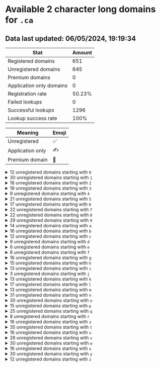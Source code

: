 # Available 2 character long domains for `.ca`

## Data last updated: 06/05/2024, 19:19:34

|Stat|Amount|
|--|--|
|Registered domains|651|
|Unregistered domains|645|
|Premium domains|0|
|Application only domains|0|
|Registration rate|50.23%|
|Failed lookups|0|
|Successful lookups|1296|
|Lookup success rate|100%|


|Meaning|Emoji|
|--|--|
|Unregistered|:white_check_mark:|
|Application only|:writing_hand:|
|Premium domain|:gem:|

<details>
<summary>12 unregistered domains starting with <bold><code>0</code></bold></summary>

|Type|Domain|
|--|--|
|:white_check_mark:|`00.ca`|
|:white_check_mark:|`02.ca`|
|:white_check_mark:|`03.ca`|
|:white_check_mark:|`04.ca`|
|:white_check_mark:|`05.ca`|
|:white_check_mark:|`07.ca`|
|:white_check_mark:|`08.ca`|
|:white_check_mark:|`09.ca`|
|:white_check_mark:|`0p.ca`|
|:white_check_mark:|`0u.ca`|
|:white_check_mark:|`0v.ca`|
|:white_check_mark:|`0x.ca`|
</details>
<details>
<summary>30 unregistered domains starting with <bold><code>1</code></bold></summary>

|Type|Domain|
|--|--|
|:white_check_mark:|`10.ca`|
|:white_check_mark:|`11.ca`|
|:white_check_mark:|`12.ca`|
|:white_check_mark:|`13.ca`|
|:white_check_mark:|`14.ca`|
|:white_check_mark:|`15.ca`|
|:white_check_mark:|`16.ca`|
|:white_check_mark:|`17.ca`|
|:white_check_mark:|`18.ca`|
|:white_check_mark:|`19.ca`|
|:white_check_mark:|`1a.ca`|
|:white_check_mark:|`1c.ca`|
|:white_check_mark:|`1e.ca`|
|:white_check_mark:|`1f.ca`|
|:white_check_mark:|`1h.ca`|
|:white_check_mark:|`1l.ca`|
|:white_check_mark:|`1m.ca`|
|:white_check_mark:|`1n.ca`|
|:white_check_mark:|`1o.ca`|
|:white_check_mark:|`1p.ca`|
|:white_check_mark:|`1q.ca`|
|:white_check_mark:|`1r.ca`|
|:white_check_mark:|`1s.ca`|
|:white_check_mark:|`1t.ca`|
|:white_check_mark:|`1u.ca`|
|:white_check_mark:|`1v.ca`|
|:white_check_mark:|`1w.ca`|
|:white_check_mark:|`1x.ca`|
|:white_check_mark:|`1y.ca`|
|:white_check_mark:|`1z.ca`|
</details>
<details>
<summary>18 unregistered domains starting with <bold><code>2</code></bold></summary>

|Type|Domain|
|--|--|
|:white_check_mark:|`20.ca`|
|:white_check_mark:|`21.ca`|
|:white_check_mark:|`22.ca`|
|:white_check_mark:|`23.ca`|
|:white_check_mark:|`26.ca`|
|:white_check_mark:|`28.ca`|
|:white_check_mark:|`29.ca`|
|:white_check_mark:|`2a.ca`|
|:white_check_mark:|`2b.ca`|
|:white_check_mark:|`2c.ca`|
|:white_check_mark:|`2d.ca`|
|:white_check_mark:|`2e.ca`|
|:white_check_mark:|`2g.ca`|
|:white_check_mark:|`2i.ca`|
|:white_check_mark:|`2r.ca`|
|:white_check_mark:|`2w.ca`|
|:white_check_mark:|`2y.ca`|
|:white_check_mark:|`2z.ca`|
</details>
<details>
<summary>18 unregistered domains starting with <bold><code>3</code></bold></summary>

|Type|Domain|
|--|--|
|:white_check_mark:|`30.ca`|
|:white_check_mark:|`33.ca`|
|:white_check_mark:|`34.ca`|
|:white_check_mark:|`36.ca`|
|:white_check_mark:|`38.ca`|
|:white_check_mark:|`39.ca`|
|:white_check_mark:|`3c.ca`|
|:white_check_mark:|`3d.ca`|
|:white_check_mark:|`3f.ca`|
|:white_check_mark:|`3p.ca`|
|:white_check_mark:|`3r.ca`|
|:white_check_mark:|`3t.ca`|
|:white_check_mark:|`3u.ca`|
|:white_check_mark:|`3v.ca`|
|:white_check_mark:|`3w.ca`|
|:white_check_mark:|`3x.ca`|
|:white_check_mark:|`3y.ca`|
|:white_check_mark:|`3z.ca`|
</details>
<details>
<summary>9 unregistered domains starting with <bold><code>4</code></bold></summary>

|Type|Domain|
|--|--|
|:white_check_mark:|`41.ca`|
|:white_check_mark:|`44.ca`|
|:white_check_mark:|`45.ca`|
|:white_check_mark:|`4c.ca`|
|:white_check_mark:|`4h.ca`|
|:white_check_mark:|`4j.ca`|
|:white_check_mark:|`4l.ca`|
|:white_check_mark:|`4n.ca`|
|:white_check_mark:|`4t.ca`|
</details>
<details>
<summary>21 unregistered domains starting with <bold><code>5</code></bold></summary>

|Type|Domain|
|--|--|
|:white_check_mark:|`52.ca`|
|:white_check_mark:|`54.ca`|
|:white_check_mark:|`55.ca`|
|:white_check_mark:|`57.ca`|
|:white_check_mark:|`58.ca`|
|:white_check_mark:|`59.ca`|
|:white_check_mark:|`5b.ca`|
|:white_check_mark:|`5c.ca`|
|:white_check_mark:|`5d.ca`|
|:white_check_mark:|`5e.ca`|
|:white_check_mark:|`5f.ca`|
|:white_check_mark:|`5g.ca`|
|:white_check_mark:|`5h.ca`|
|:white_check_mark:|`5k.ca`|
|:white_check_mark:|`5m.ca`|
|:white_check_mark:|`5q.ca`|
|:white_check_mark:|`5t.ca`|
|:white_check_mark:|`5u.ca`|
|:white_check_mark:|`5v.ca`|
|:white_check_mark:|`5x.ca`|
|:white_check_mark:|`5y.ca`|
</details>
<details>
<summary>17 unregistered domains starting with <bold><code>6</code></bold></summary>

|Type|Domain|
|--|--|
|:white_check_mark:|`65.ca`|
|:white_check_mark:|`66.ca`|
|:white_check_mark:|`6a.ca`|
|:white_check_mark:|`6b.ca`|
|:white_check_mark:|`6c.ca`|
|:white_check_mark:|`6f.ca`|
|:white_check_mark:|`6g.ca`|
|:white_check_mark:|`6h.ca`|
|:white_check_mark:|`6i.ca`|
|:white_check_mark:|`6j.ca`|
|:white_check_mark:|`6m.ca`|
|:white_check_mark:|`6n.ca`|
|:white_check_mark:|`6r.ca`|
|:white_check_mark:|`6s.ca`|
|:white_check_mark:|`6t.ca`|
|:white_check_mark:|`6x.ca`|
|:white_check_mark:|`6z.ca`|
</details>
<details>
<summary>22 unregistered domains starting with <bold><code>7</code></bold></summary>

|Type|Domain|
|--|--|
|:white_check_mark:|`71.ca`|
|:white_check_mark:|`72.ca`|
|:white_check_mark:|`73.ca`|
|:white_check_mark:|`77.ca`|
|:white_check_mark:|`79.ca`|
|:white_check_mark:|`7a.ca`|
|:white_check_mark:|`7b.ca`|
|:white_check_mark:|`7c.ca`|
|:white_check_mark:|`7d.ca`|
|:white_check_mark:|`7e.ca`|
|:white_check_mark:|`7f.ca`|
|:white_check_mark:|`7g.ca`|
|:white_check_mark:|`7h.ca`|
|:white_check_mark:|`7i.ca`|
|:white_check_mark:|`7l.ca`|
|:white_check_mark:|`7o.ca`|
|:white_check_mark:|`7r.ca`|
|:white_check_mark:|`7s.ca`|
|:white_check_mark:|`7t.ca`|
|:white_check_mark:|`7w.ca`|
|:white_check_mark:|`7x.ca`|
|:white_check_mark:|`7y.ca`|
</details>
<details>
<summary>22 unregistered domains starting with <bold><code>8</code></bold></summary>

|Type|Domain|
|--|--|
|:white_check_mark:|`81.ca`|
|:white_check_mark:|`82.ca`|
|:white_check_mark:|`84.ca`|
|:white_check_mark:|`85.ca`|
|:white_check_mark:|`86.ca`|
|:white_check_mark:|`87.ca`|
|:white_check_mark:|`88.ca`|
|:white_check_mark:|`89.ca`|
|:white_check_mark:|`8a.ca`|
|:white_check_mark:|`8c.ca`|
|:white_check_mark:|`8e.ca`|
|:white_check_mark:|`8f.ca`|
|:white_check_mark:|`8g.ca`|
|:white_check_mark:|`8h.ca`|
|:white_check_mark:|`8m.ca`|
|:white_check_mark:|`8n.ca`|
|:white_check_mark:|`8o.ca`|
|:white_check_mark:|`8p.ca`|
|:white_check_mark:|`8q.ca`|
|:white_check_mark:|`8r.ca`|
|:white_check_mark:|`8s.ca`|
|:white_check_mark:|`8y.ca`|
</details>
<details>
<summary>29 unregistered domains starting with <bold><code>9</code></bold></summary>

|Type|Domain|
|--|--|
|:white_check_mark:|`90.ca`|
|:white_check_mark:|`91.ca`|
|:white_check_mark:|`92.ca`|
|:white_check_mark:|`93.ca`|
|:white_check_mark:|`94.ca`|
|:white_check_mark:|`95.ca`|
|:white_check_mark:|`96.ca`|
|:white_check_mark:|`97.ca`|
|:white_check_mark:|`98.ca`|
|:white_check_mark:|`99.ca`|
|:white_check_mark:|`9a.ca`|
|:white_check_mark:|`9b.ca`|
|:white_check_mark:|`9c.ca`|
|:white_check_mark:|`9d.ca`|
|:white_check_mark:|`9g.ca`|
|:white_check_mark:|`9h.ca`|
|:white_check_mark:|`9j.ca`|
|:white_check_mark:|`9l.ca`|
|:white_check_mark:|`9n.ca`|
|:white_check_mark:|`9q.ca`|
|:white_check_mark:|`9r.ca`|
|:white_check_mark:|`9s.ca`|
|:white_check_mark:|`9t.ca`|
|:white_check_mark:|`9u.ca`|
|:white_check_mark:|`9v.ca`|
|:white_check_mark:|`9w.ca`|
|:white_check_mark:|`9x.ca`|
|:white_check_mark:|`9y.ca`|
|:white_check_mark:|`9z.ca`|
</details>
<details>
<summary>14 unregistered domains starting with <bold><code>a</code></bold></summary>

|Type|Domain|
|--|--|
|:white_check_mark:|`ab.ca`|
|:white_check_mark:|`af.ca`|
|:white_check_mark:|`ai.ca`|
|:white_check_mark:|`ak.ca`|
|:white_check_mark:|`al.ca`|
|:white_check_mark:|`am.ca`|
|:white_check_mark:|`an.ca`|
|:white_check_mark:|`ao.ca`|
|:white_check_mark:|`ap.ca`|
|:white_check_mark:|`aq.ca`|
|:white_check_mark:|`ar.ca`|
|:white_check_mark:|`as.ca`|
|:white_check_mark:|`ax.ca`|
|:white_check_mark:|`ay.ca`|
</details>
<details>
<summary>16 unregistered domains starting with <bold><code>b</code></bold></summary>

|Type|Domain|
|--|--|
|:white_check_mark:|`b0.ca`|
|:white_check_mark:|`b1.ca`|
|:white_check_mark:|`b2.ca`|
|:white_check_mark:|`b3.ca`|
|:white_check_mark:|`b4.ca`|
|:white_check_mark:|`bc.ca`|
|:white_check_mark:|`be.ca`|
|:white_check_mark:|`bh.ca`|
|:white_check_mark:|`bn.ca`|
|:white_check_mark:|`bp.ca`|
|:white_check_mark:|`bs.ca`|
|:white_check_mark:|`bt.ca`|
|:white_check_mark:|`bu.ca`|
|:white_check_mark:|`bv.ca`|
|:white_check_mark:|`by.ca`|
|:white_check_mark:|`bz.ca`|
</details>
<details>
<summary>12 unregistered domains starting with <bold><code>c</code></bold></summary>

|Type|Domain|
|--|--|
|:white_check_mark:|`ca.ca`|
|:white_check_mark:|`cb.ca`|
|:white_check_mark:|`ch.ca`|
|:white_check_mark:|`cj.ca`|
|:white_check_mark:|`co.ca`|
|:white_check_mark:|`cq.ca`|
|:white_check_mark:|`cr.ca`|
|:white_check_mark:|`ct.ca`|
|:white_check_mark:|`cu.ca`|
|:white_check_mark:|`cv.ca`|
|:white_check_mark:|`cw.ca`|
|:white_check_mark:|`cz.ca`|
</details>
<details>
<summary>9 unregistered domains starting with <bold><code>d</code></bold></summary>

|Type|Domain|
|--|--|
|:white_check_mark:|`d0.ca`|
|:white_check_mark:|`d3.ca`|
|:white_check_mark:|`d6.ca`|
|:white_check_mark:|`d7.ca`|
|:white_check_mark:|`d8.ca`|
|:white_check_mark:|`d9.ca`|
|:white_check_mark:|`da.ca`|
|:white_check_mark:|`dm.ca`|
|:white_check_mark:|`do.ca`|
</details>
<details>
<summary>6 unregistered domains starting with <bold><code>e</code></bold></summary>

|Type|Domain|
|--|--|
|:white_check_mark:|`e5.ca`|
|:white_check_mark:|`eb.ca`|
|:white_check_mark:|`ec.ca`|
|:white_check_mark:|`ep.ca`|
|:white_check_mark:|`eq.ca`|
|:white_check_mark:|`es.ca`|
</details>
<details>
<summary>8 unregistered domains starting with <bold><code>f</code></bold></summary>

|Type|Domain|
|--|--|
|:white_check_mark:|`f1.ca`|
|:white_check_mark:|`f3.ca`|
|:white_check_mark:|`f6.ca`|
|:white_check_mark:|`f8.ca`|
|:white_check_mark:|`fd.ca`|
|:white_check_mark:|`fp.ca`|
|:white_check_mark:|`fw.ca`|
|:white_check_mark:|`fy.ca`|
</details>
<details>
<summary>16 unregistered domains starting with <bold><code>g</code></bold></summary>

|Type|Domain|
|--|--|
|:white_check_mark:|`g1.ca`|
|:white_check_mark:|`g5.ca`|
|:white_check_mark:|`g6.ca`|
|:white_check_mark:|`g8.ca`|
|:white_check_mark:|`g9.ca`|
|:white_check_mark:|`gb.ca`|
|:white_check_mark:|`gg.ca`|
|:white_check_mark:|`gi.ca`|
|:white_check_mark:|`gn.ca`|
|:white_check_mark:|`go.ca`|
|:white_check_mark:|`gq.ca`|
|:white_check_mark:|`gs.ca`|
|:white_check_mark:|`gt.ca`|
|:white_check_mark:|`gv.ca`|
|:white_check_mark:|`gy.ca`|
|:white_check_mark:|`gz.ca`|
</details>
<details>
<summary>15 unregistered domains starting with <bold><code>h</code></bold></summary>

|Type|Domain|
|--|--|
|:white_check_mark:|`h2.ca`|
|:white_check_mark:|`h9.ca`|
|:white_check_mark:|`ha.ca`|
|:white_check_mark:|`hb.ca`|
|:white_check_mark:|`hd.ca`|
|:white_check_mark:|`he.ca`|
|:white_check_mark:|`hf.ca`|
|:white_check_mark:|`hj.ca`|
|:white_check_mark:|`hk.ca`|
|:white_check_mark:|`hm.ca`|
|:white_check_mark:|`hp.ca`|
|:white_check_mark:|`hq.ca`|
|:white_check_mark:|`ht.ca`|
|:white_check_mark:|`hw.ca`|
|:white_check_mark:|`hx.ca`|
</details>
<details>
<summary>13 unregistered domains starting with <bold><code>i</code></bold></summary>

|Type|Domain|
|--|--|
|:white_check_mark:|`ic.ca`|
|:white_check_mark:|`ig.ca`|
|:white_check_mark:|`ij.ca`|
|:white_check_mark:|`il.ca`|
|:white_check_mark:|`im.ca`|
|:white_check_mark:|`io.ca`|
|:white_check_mark:|`ip.ca`|
|:white_check_mark:|`iq.ca`|
|:white_check_mark:|`ir.ca`|
|:white_check_mark:|`iv.ca`|
|:white_check_mark:|`iw.ca`|
|:white_check_mark:|`ix.ca`|
|:white_check_mark:|`iy.ca`|
</details>
<details>
<summary>3 unregistered domains starting with <bold><code>j</code></bold></summary>

|Type|Domain|
|--|--|
|:white_check_mark:|`jj.ca`|
|:white_check_mark:|`jo.ca`|
|:white_check_mark:|`jp.ca`|
</details>
<details>
<summary>13 unregistered domains starting with <bold><code>k</code></bold></summary>

|Type|Domain|
|--|--|
|:white_check_mark:|`k4.ca`|
|:white_check_mark:|`k5.ca`|
|:white_check_mark:|`k6.ca`|
|:white_check_mark:|`ke.ca`|
|:white_check_mark:|`kf.ca`|
|:white_check_mark:|`kg.ca`|
|:white_check_mark:|`kj.ca`|
|:white_check_mark:|`kn.ca`|
|:white_check_mark:|`kp.ca`|
|:white_check_mark:|`kr.ca`|
|:white_check_mark:|`kt.ca`|
|:white_check_mark:|`ku.ca`|
|:white_check_mark:|`kz.ca`|
</details>
<details>
<summary>17 unregistered domains starting with <bold><code>l</code></bold></summary>

|Type|Domain|
|--|--|
|:white_check_mark:|`l0.ca`|
|:white_check_mark:|`l4.ca`|
|:white_check_mark:|`l5.ca`|
|:white_check_mark:|`l9.ca`|
|:white_check_mark:|`la.ca`|
|:white_check_mark:|`ld.ca`|
|:white_check_mark:|`lh.ca`|
|:white_check_mark:|`lk.ca`|
|:white_check_mark:|`ln.ca`|
|:white_check_mark:|`lo.ca`|
|:white_check_mark:|`lp.ca`|
|:white_check_mark:|`lq.ca`|
|:white_check_mark:|`lr.ca`|
|:white_check_mark:|`lu.ca`|
|:white_check_mark:|`lw.ca`|
|:white_check_mark:|`lx.ca`|
|:white_check_mark:|`ly.ca`|
</details>
<details>
<summary>13 unregistered domains starting with <bold><code>m</code></bold></summary>

|Type|Domain|
|--|--|
|:white_check_mark:|`m1.ca`|
|:white_check_mark:|`m2.ca`|
|:white_check_mark:|`m6.ca`|
|:white_check_mark:|`m7.ca`|
|:white_check_mark:|`m9.ca`|
|:white_check_mark:|`ma.ca`|
|:white_check_mark:|`mb.ca`|
|:white_check_mark:|`md.ca`|
|:white_check_mark:|`mf.ca`|
|:white_check_mark:|`mg.ca`|
|:white_check_mark:|`mn.ca`|
|:white_check_mark:|`mp.ca`|
|:white_check_mark:|`mx.ca`|
</details>
<details>
<summary>31 unregistered domains starting with <bold><code>n</code></bold></summary>

|Type|Domain|
|--|--|
|:white_check_mark:|`n0.ca`|
|:white_check_mark:|`n1.ca`|
|:white_check_mark:|`n2.ca`|
|:white_check_mark:|`n3.ca`|
|:white_check_mark:|`n4.ca`|
|:white_check_mark:|`n5.ca`|
|:white_check_mark:|`n6.ca`|
|:white_check_mark:|`n7.ca`|
|:white_check_mark:|`n8.ca`|
|:white_check_mark:|`n9.ca`|
|:white_check_mark:|`nb.ca`|
|:white_check_mark:|`nd.ca`|
|:white_check_mark:|`ne.ca`|
|:white_check_mark:|`nf.ca`|
|:white_check_mark:|`ng.ca`|
|:white_check_mark:|`nh.ca`|
|:white_check_mark:|`nl.ca`|
|:white_check_mark:|`nm.ca`|
|:white_check_mark:|`nn.ca`|
|:white_check_mark:|`no.ca`|
|:white_check_mark:|`np.ca`|
|:white_check_mark:|`nq.ca`|
|:white_check_mark:|`nr.ca`|
|:white_check_mark:|`ns.ca`|
|:white_check_mark:|`nt.ca`|
|:white_check_mark:|`nu.ca`|
|:white_check_mark:|`nv.ca`|
|:white_check_mark:|`nw.ca`|
|:white_check_mark:|`nx.ca`|
|:white_check_mark:|`ny.ca`|
|:white_check_mark:|`nz.ca`|
</details>
<details>
<summary>30 unregistered domains starting with <bold><code>o</code></bold></summary>

|Type|Domain|
|--|--|
|:white_check_mark:|`o0.ca`|
|:white_check_mark:|`o1.ca`|
|:white_check_mark:|`o2.ca`|
|:white_check_mark:|`o3.ca`|
|:white_check_mark:|`o4.ca`|
|:white_check_mark:|`o5.ca`|
|:white_check_mark:|`o7.ca`|
|:white_check_mark:|`oa.ca`|
|:white_check_mark:|`ob.ca`|
|:white_check_mark:|`oc.ca`|
|:white_check_mark:|`od.ca`|
|:white_check_mark:|`oe.ca`|
|:white_check_mark:|`of.ca`|
|:white_check_mark:|`og.ca`|
|:white_check_mark:|`oh.ca`|
|:white_check_mark:|`oi.ca`|
|:white_check_mark:|`oj.ca`|
|:white_check_mark:|`on.ca`|
|:white_check_mark:|`oo.ca`|
|:white_check_mark:|`op.ca`|
|:white_check_mark:|`oq.ca`|
|:white_check_mark:|`or.ca`|
|:white_check_mark:|`os.ca`|
|:white_check_mark:|`ot.ca`|
|:white_check_mark:|`ou.ca`|
|:white_check_mark:|`ov.ca`|
|:white_check_mark:|`ow.ca`|
|:white_check_mark:|`ox.ca`|
|:white_check_mark:|`oy.ca`|
|:white_check_mark:|`oz.ca`|
</details>
<details>
<summary>15 unregistered domains starting with <bold><code>p</code></bold></summary>

|Type|Domain|
|--|--|
|:white_check_mark:|`p0.ca`|
|:white_check_mark:|`p1.ca`|
|:white_check_mark:|`p3.ca`|
|:white_check_mark:|`p5.ca`|
|:white_check_mark:|`p6.ca`|
|:white_check_mark:|`p7.ca`|
|:white_check_mark:|`p8.ca`|
|:white_check_mark:|`p9.ca`|
|:white_check_mark:|`pc.ca`|
|:white_check_mark:|`pe.ca`|
|:white_check_mark:|`pg.ca`|
|:white_check_mark:|`pi.ca`|
|:white_check_mark:|`pm.ca`|
|:white_check_mark:|`ps.ca`|
|:white_check_mark:|`pw.ca`|
</details>
<details>
<summary>25 unregistered domains starting with <bold><code>q</code></bold></summary>

|Type|Domain|
|--|--|
|:white_check_mark:|`q0.ca`|
|:white_check_mark:|`q1.ca`|
|:white_check_mark:|`q2.ca`|
|:white_check_mark:|`q3.ca`|
|:white_check_mark:|`q5.ca`|
|:white_check_mark:|`q6.ca`|
|:white_check_mark:|`q8.ca`|
|:white_check_mark:|`q9.ca`|
|:white_check_mark:|`qa.ca`|
|:white_check_mark:|`qb.ca`|
|:white_check_mark:|`qc.ca`|
|:white_check_mark:|`qd.ca`|
|:white_check_mark:|`qe.ca`|
|:white_check_mark:|`qf.ca`|
|:white_check_mark:|`qg.ca`|
|:white_check_mark:|`qh.ca`|
|:white_check_mark:|`qi.ca`|
|:white_check_mark:|`qj.ca`|
|:white_check_mark:|`qk.ca`|
|:white_check_mark:|`qm.ca`|
|:white_check_mark:|`qt.ca`|
|:white_check_mark:|`qu.ca`|
|:white_check_mark:|`qv.ca`|
|:white_check_mark:|`qx.ca`|
|:white_check_mark:|`qz.ca`|
</details>
<details>
<summary>8 unregistered domains starting with <bold><code>r</code></bold></summary>

|Type|Domain|
|--|--|
|:white_check_mark:|`r2.ca`|
|:white_check_mark:|`r4.ca`|
|:white_check_mark:|`rb.ca`|
|:white_check_mark:|`re.ca`|
|:white_check_mark:|`rg.ca`|
|:white_check_mark:|`rh.ca`|
|:white_check_mark:|`ri.ca`|
|:white_check_mark:|`rj.ca`|
</details>
<details>
<summary>16 unregistered domains starting with <bold><code>s</code></bold></summary>

|Type|Domain|
|--|--|
|:white_check_mark:|`s1.ca`|
|:white_check_mark:|`s2.ca`|
|:white_check_mark:|`s3.ca`|
|:white_check_mark:|`s4.ca`|
|:white_check_mark:|`s6.ca`|
|:white_check_mark:|`s7.ca`|
|:white_check_mark:|`s9.ca`|
|:white_check_mark:|`sc.ca`|
|:white_check_mark:|`sd.ca`|
|:white_check_mark:|`se.ca`|
|:white_check_mark:|`sf.ca`|
|:white_check_mark:|`sg.ca`|
|:white_check_mark:|`sk.ca`|
|:white_check_mark:|`sl.ca`|
|:white_check_mark:|`sx.ca`|
|:white_check_mark:|`sz.ca`|
</details>
<details>
<summary>35 unregistered domains starting with <bold><code>t</code></bold></summary>

|Type|Domain|
|--|--|
|:white_check_mark:|`t0.ca`|
|:white_check_mark:|`t1.ca`|
|:white_check_mark:|`t2.ca`|
|:white_check_mark:|`t3.ca`|
|:white_check_mark:|`t4.ca`|
|:white_check_mark:|`t5.ca`|
|:white_check_mark:|`t6.ca`|
|:white_check_mark:|`t7.ca`|
|:white_check_mark:|`t8.ca`|
|:white_check_mark:|`t9.ca`|
|:white_check_mark:|`tb.ca`|
|:white_check_mark:|`tc.ca`|
|:white_check_mark:|`td.ca`|
|:white_check_mark:|`te.ca`|
|:white_check_mark:|`tf.ca`|
|:white_check_mark:|`tg.ca`|
|:white_check_mark:|`th.ca`|
|:white_check_mark:|`ti.ca`|
|:white_check_mark:|`tj.ca`|
|:white_check_mark:|`tk.ca`|
|:white_check_mark:|`tl.ca`|
|:white_check_mark:|`tm.ca`|
|:white_check_mark:|`tn.ca`|
|:white_check_mark:|`to.ca`|
|:white_check_mark:|`tp.ca`|
|:white_check_mark:|`tq.ca`|
|:white_check_mark:|`tr.ca`|
|:white_check_mark:|`ts.ca`|
|:white_check_mark:|`tt.ca`|
|:white_check_mark:|`tu.ca`|
|:white_check_mark:|`tv.ca`|
|:white_check_mark:|`tw.ca`|
|:white_check_mark:|`tx.ca`|
|:white_check_mark:|`ty.ca`|
|:white_check_mark:|`tz.ca`|
</details>
<details>
<summary>16 unregistered domains starting with <bold><code>u</code></bold></summary>

|Type|Domain|
|--|--|
|:white_check_mark:|`ua.ca`|
|:white_check_mark:|`ub.ca`|
|:white_check_mark:|`uc.ca`|
|:white_check_mark:|`ud.ca`|
|:white_check_mark:|`ue.ca`|
|:white_check_mark:|`uf.ca`|
|:white_check_mark:|`ug.ca`|
|:white_check_mark:|`uh.ca`|
|:white_check_mark:|`ui.ca`|
|:white_check_mark:|`uj.ca`|
|:white_check_mark:|`uk.ca`|
|:white_check_mark:|`ul.ca`|
|:white_check_mark:|`un.ca`|
|:white_check_mark:|`uo.ca`|
|:white_check_mark:|`ur.ca`|
|:white_check_mark:|`us.ca`|
</details>
<details>
<summary>28 unregistered domains starting with <bold><code>v</code></bold></summary>

|Type|Domain|
|--|--|
|:white_check_mark:|`v0.ca`|
|:white_check_mark:|`v1.ca`|
|:white_check_mark:|`v2.ca`|
|:white_check_mark:|`v3.ca`|
|:white_check_mark:|`v4.ca`|
|:white_check_mark:|`v5.ca`|
|:white_check_mark:|`v6.ca`|
|:white_check_mark:|`v7.ca`|
|:white_check_mark:|`v8.ca`|
|:white_check_mark:|`v9.ca`|
|:white_check_mark:|`vc.ca`|
|:white_check_mark:|`ve.ca`|
|:white_check_mark:|`vg.ca`|
|:white_check_mark:|`vh.ca`|
|:white_check_mark:|`vj.ca`|
|:white_check_mark:|`vl.ca`|
|:white_check_mark:|`vo.ca`|
|:white_check_mark:|`vp.ca`|
|:white_check_mark:|`vq.ca`|
|:white_check_mark:|`vr.ca`|
|:white_check_mark:|`vs.ca`|
|:white_check_mark:|`vt.ca`|
|:white_check_mark:|`vu.ca`|
|:white_check_mark:|`vv.ca`|
|:white_check_mark:|`vw.ca`|
|:white_check_mark:|`vx.ca`|
|:white_check_mark:|`vy.ca`|
|:white_check_mark:|`vz.ca`|
</details>
<details>
<summary>30 unregistered domains starting with <bold><code>w</code></bold></summary>

|Type|Domain|
|--|--|
|:white_check_mark:|`w0.ca`|
|:white_check_mark:|`w3.ca`|
|:white_check_mark:|`w4.ca`|
|:white_check_mark:|`w5.ca`|
|:white_check_mark:|`wa.ca`|
|:white_check_mark:|`wb.ca`|
|:white_check_mark:|`wc.ca`|
|:white_check_mark:|`wd.ca`|
|:white_check_mark:|`we.ca`|
|:white_check_mark:|`wf.ca`|
|:white_check_mark:|`wg.ca`|
|:white_check_mark:|`wh.ca`|
|:white_check_mark:|`wi.ca`|
|:white_check_mark:|`wj.ca`|
|:white_check_mark:|`wk.ca`|
|:white_check_mark:|`wl.ca`|
|:white_check_mark:|`wm.ca`|
|:white_check_mark:|`wn.ca`|
|:white_check_mark:|`wo.ca`|
|:white_check_mark:|`wp.ca`|
|:white_check_mark:|`wq.ca`|
|:white_check_mark:|`wr.ca`|
|:white_check_mark:|`ws.ca`|
|:white_check_mark:|`wt.ca`|
|:white_check_mark:|`wu.ca`|
|:white_check_mark:|`wv.ca`|
|:white_check_mark:|`ww.ca`|
|:white_check_mark:|`wx.ca`|
|:white_check_mark:|`wy.ca`|
|:white_check_mark:|`wz.ca`|
</details>
<details>
<summary>16 unregistered domains starting with <bold><code>x</code></bold></summary>

|Type|Domain|
|--|--|
|:white_check_mark:|`x0.ca`|
|:white_check_mark:|`x2.ca`|
|:white_check_mark:|`x3.ca`|
|:white_check_mark:|`x4.ca`|
|:white_check_mark:|`x6.ca`|
|:white_check_mark:|`x8.ca`|
|:white_check_mark:|`x9.ca`|
|:white_check_mark:|`xe.ca`|
|:white_check_mark:|`xh.ca`|
|:white_check_mark:|`xi.ca`|
|:white_check_mark:|`xo.ca`|
|:white_check_mark:|`xt.ca`|
|:white_check_mark:|`xw.ca`|
|:white_check_mark:|`xx.ca`|
|:white_check_mark:|`xy.ca`|
|:white_check_mark:|`xz.ca`|
</details>
<details>
<summary>30 unregistered domains starting with <bold><code>y</code></bold></summary>

|Type|Domain|
|--|--|
|:white_check_mark:|`y0.ca`|
|:white_check_mark:|`y1.ca`|
|:white_check_mark:|`y2.ca`|
|:white_check_mark:|`y3.ca`|
|:white_check_mark:|`y4.ca`|
|:white_check_mark:|`y5.ca`|
|:white_check_mark:|`y6.ca`|
|:white_check_mark:|`y7.ca`|
|:white_check_mark:|`y8.ca`|
|:white_check_mark:|`y9.ca`|
|:white_check_mark:|`ya.ca`|
|:white_check_mark:|`yc.ca`|
|:white_check_mark:|`ye.ca`|
|:white_check_mark:|`yf.ca`|
|:white_check_mark:|`yi.ca`|
|:white_check_mark:|`yk.ca`|
|:white_check_mark:|`ym.ca`|
|:white_check_mark:|`yn.ca`|
|:white_check_mark:|`yo.ca`|
|:white_check_mark:|`yp.ca`|
|:white_check_mark:|`yq.ca`|
|:white_check_mark:|`yr.ca`|
|:white_check_mark:|`ys.ca`|
|:white_check_mark:|`yt.ca`|
|:white_check_mark:|`yu.ca`|
|:white_check_mark:|`yv.ca`|
|:white_check_mark:|`yw.ca`|
|:white_check_mark:|`yx.ca`|
|:white_check_mark:|`yy.ca`|
|:white_check_mark:|`yz.ca`|
</details>
<details>
<summary>12 unregistered domains starting with <bold><code>z</code></bold></summary>

|Type|Domain|
|--|--|
|:white_check_mark:|`z2.ca`|
|:white_check_mark:|`za.ca`|
|:white_check_mark:|`zb.ca`|
|:white_check_mark:|`zc.ca`|
|:white_check_mark:|`zd.ca`|
|:white_check_mark:|`zf.ca`|
|:white_check_mark:|`zg.ca`|
|:white_check_mark:|`zk.ca`|
|:white_check_mark:|`zm.ca`|
|:white_check_mark:|`zo.ca`|
|:white_check_mark:|`zr.ca`|
|:white_check_mark:|`zz.ca`|
</details>
